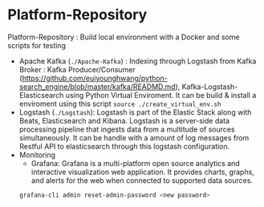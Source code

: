 # Platform-Repository
Platform-Repository : Build local environment with a Docker and some scripts for testing

- Apache Kafka (`./Apache-Kafka`) : Indexing through Logstash from Kafka Broker : Kafka Producer/Consumer (https://github.com/euiyounghwang/python-search_engine/blob/master/kafka/READMD.md), Kafka-Logstash-Elasticsearch using Python Virtual Enviroment. It can be build & install a enviroment using this script `source ./create_virtual_env.sh`
- Logstash (`./Logstash`): Logstash is part of the Elastic Stack along with Beats, Elasticsearch and Kibana. Logstash is a server-side data processing pipeline that ingests data from a multitude of sources simultaneously. It can be handle with a amount of log messages from Restful API to elasticsearch through this logstash configuration.
- Monitoring
    + Grafana: Grafana is a multi-platform open source analytics and interactive visualization web application. It provides charts, graphs, and alerts for the web when connected to supported data sources.
    ```bash
    grafana-cli admin reset-admin-password <new password>
    ```